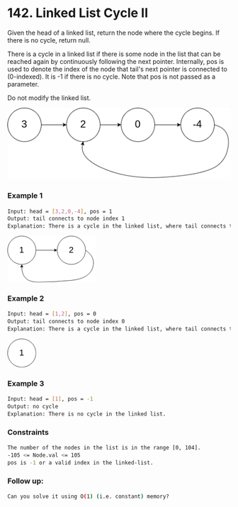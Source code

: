 # 142. Linked List Cycle II

Given the head of a linked list, return the node where the cycle begins. If there is no cycle, return null.

There is a cycle in a linked list if there is some node in the list that can be reached again by continuously following the next pointer. Internally, pos is used to denote the index of the node that tail's next pointer is connected to (0-indexed). It is -1 if there is no cycle. Note that pos is not passed as a parameter.

Do not modify the linked list.

[![circularlinkedlist](circularlinkedlist.png)]()
### Example 1
```sh
Input: head = [3,2,0,-4], pos = 1
Output: tail connects to node index 1
Explanation: There is a cycle in the linked list, where tail connects to the second node.
```

[![circularlinkedlist_test2](circularlinkedlist_test2.png)]()
### Example 2
```sh
Input: head = [1,2], pos = 0
Output: tail connects to node index 0
Explanation: There is a cycle in the linked list, where tail connects to the first node.
```

[![circularlinkedlist_test3](circularlinkedlist_test3.png)]()
### Example 3
```sh
Input: head = [1], pos = -1
Output: no cycle
Explanation: There is no cycle in the linked list.
```

### Constraints
```sh
The number of the nodes in the list is in the range [0, 104].
-105 <= Node.val <= 105
pos is -1 or a valid index in the linked-list.
```

### Follow up:
```sh
Can you solve it using O(1) (i.e. constant) memory?
```
